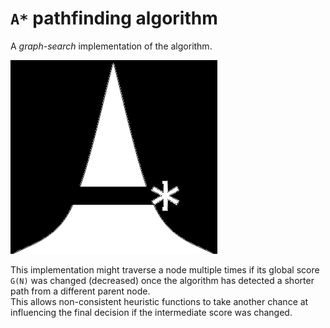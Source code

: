 # `A*` pathfinding algorithm
A *graph-search* implementation of the algorithm.  

[![demo video](./assets/thumb.png)](./assets/demo.webm)

This implementation might traverse a node multiple times if its global score `G(N)` was changed (decreased) once the algorithm has detected a shorter path from a different parent node.  
This allows non-consistent heuristic functions to take another chance at influencing the final decision if the intermediate score was changed.

